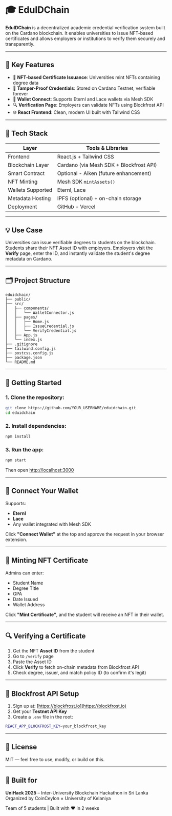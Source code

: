 # 🎓 EduIDChain

**EduIDChain** is a decentralized academic credential verification system built on the Cardano blockchain. It enables universities to issue NFT-based certificates and allows employers or institutions to verify them securely and transparently.

---

## 🚀 Key Features

- 🏫 **NFT-based Certificate Issuance**: Universities mint NFTs containing degree data
- 🔐 **Tamper-Proof Credentials**: Stored on Cardano Testnet, verifiable forever
- 👛 **Wallet Connect**: Supports Eternl and Lace wallets via Mesh SDK
- 🔍 **Verification Page**: Employers can validate NFTs using Blockfrost API
- 🌐 **React Frontend**: Clean, modern UI built with Tailwind CSS

---

## 🧱 Tech Stack

| Layer               | Tools & Libraries                         |
|--------------------|--------------------------------------------|
| Frontend           | React.js + Tailwind CSS                   |
| Blockchain Layer   | Cardano (via Mesh SDK + Blockfrost API)   |
| Smart Contract     | Optional - Aiken (future enhancement)     |
| NFT Minting        | Mesh SDK `mintAssets()`                   |
| Wallets Supported  | Eternl, Lace                              |
| Metadata Hosting   | IPFS (optional) + on-chain storage        |
| Deployment         | GitHub + Vercel                           |

---

## 💡 Use Case

Universities can issue verifiable degrees to students on the blockchain. Students share their NFT Asset ID with employers. Employers visit the **Verify** page, enter the ID, and instantly validate the student's degree metadata on Cardano.

---

## 🗂️ Project Structure

```
eduidchain/
├── public/
├── src/
│   ├── components/
│   │   └── WalletConnector.js
│   ├── pages/
│   │   ├── Home.js
│   │   ├── IssueCredential.js
│   │   └── VerifyCredential.js
│   ├── App.js
│   └── index.js
├── .gitignore
├── tailwind.config.js
├── postcss.config.js
├── package.json
└── README.md
```

---

## 🧪 Getting Started

### 1. Clone the repository:

```bash
git clone https://github.com/YOUR_USERNAME/eduidchain.git
cd eduidchain
```

### 2. Install dependencies:

```bash
npm install
```

### 3. Run the app:

```bash
npm start
```

Then open [http://localhost:3000](http://localhost:3000)

---

## 🔗 Connect Your Wallet

Supports:
- **Eternl**
- **Lace**
- Any wallet integrated with Mesh SDK

Click **"Connect Wallet"** at the top and approve the request in your browser extension.

---

## 🔐 Minting NFT Certificate

Admins can enter:
- Student Name
- Degree Title
- GPA
- Date Issued
- Wallet Address

Click **"Mint Certificate"**, and the student will receive an NFT in their wallet.

---

## 🔍 Verifying a Certificate

1. Get the NFT **Asset ID** from the student
2. Go to `/verify` page
3. Paste the Asset ID
4. Click **Verify** to fetch on-chain metadata from Blockfrost API
5. Check degree, issuer, and match policy ID (to confirm it's legit)

---

## 🧪 Blockfrost API Setup

1. Sign up at: [https://blockfrost.io](https://blockfrost.io)
2. Get your **Testnet API Key**
3. Create a `.env` file in the root:

```bash
REACT_APP_BLOCKFROST_KEY=your_blockfrost_key
```

---

## 📜 License

MIT — feel free to use, modify, or build on this.

---

## 🤝 Built for

**UniHack 2025** – Inter-University Blockchain Hackathon in Sri Lanka  
Organized by CoinCeylon × University of Kelaniya

Team of 5 students | Built with ❤️ in 2 weeks
